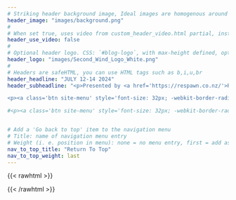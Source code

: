 ```yaml
---
# Striking header background image, Ideal images are homogenous around the centre and contrasting to the text. Non-ideal images can use `title_guard`
header_image: "images/background.png"
#
# When set true, uses video from custom_header_video.html partial, instead of header_image
header_use_video: false
#
# Optional header logo. CSS: `#blog-logo`, with max-height defined, optimize to prevent scaling
header_logo: "images/Second_Wind_Logo_White.png"
#
# Headers are safeHTML, you can use HTML tags such as b,i,u,br
header_headline: "JULY 12-14 2024"
header_subheadline: "<p>Presented by <a href='https://respawn.co.nz/'>Respawn eSports Centre</a></p>

<p><a class='btn site-menu' style='font-size: 32px; -webkit-border-radius: 6px; padding: 20px 30px; text-shadow: none;' href='#' onClick='(function(){ alert(\"Signup form coming soon\"); })();' >Sign up now!</a></p>"

#<p><a class='btn site-menu' style='font-size: 32px; -webkit-border-radius: 6px; padding: 20px 30px; text-shadow: none;' href='https://www.start.gg/tournament/second-wind/details/' target='_blank' rel='noopener noreferrer'>Sign up now!</a></p>"


# Add a 'Go back to top' item to the navigation menu
# Title: name of navigation menu entry
# Weight (i. e. position in menu): none = no menu entry, first = add as first entry, last = ad as last entry
nav_to_top_title: "Return To Top"
nav_to_top_weight: last
---
```


{{< rawhtml >}}
<script>
   var pressedButton = document.getElementsById("signupbtn")[0];
   pressedButton.addEventListener("click", function (event) {
      alert("You have pressed the button..........")
   })
</script>
{{< /rawhtml >}}